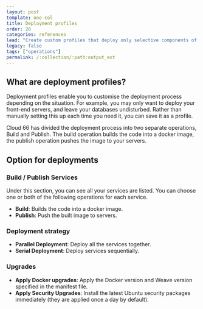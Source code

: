 ```yaml
---
layout: post
template: one-col
title: Deployment profiles
order: 20
categories: references
lead: "Create custom profiles that deploy only selective components of your application"
legacy: false
tags: ["operations"]
permalink: /:collection/:path:output_ext
---
```


## What are deployment profiles?

Deployment profiles enable you to customise the deployment process depending on the situation. For example, you may only want to deploy your front-end servers, and leave your  databases undisturbed. Rather than manually setting this up each time you need it, you can save it as a profile.

Cloud 66 has divided the deployment process into two separate operations, Build and Publish. The build operation builds the code into a docker image, the publish operation pushes the image to your servers. 

## Option for deployments

### Build / Publish Services

Under this section, you can see all your services are listed. You can choose one or both of the following operations for each service.

- **Build**:     Builds the code into a docker image.
- **Publish**:   Push the built image to servers.


### Deployment strategy

- **Parallel Deployment**: Deploy all the services together.
- **Serial Deployment**:   Deploy services sequentially.


### Upgrades

- **Apply Docker upgrades**: Apply the Docker version and Weave version specified in the manifest file.
- **Apply Security Upgrades**: Install the latest Ubuntu security packages immediately (they are applied once a day by default).

